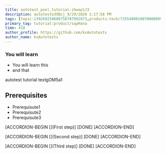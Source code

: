 ```yaml
---
title: autotest_pool_tutorial-zhwap1J3
description: autotesto35Bcj_9/29/2020 1:17:58 PM
tags: [topic:139269250608756787992873,products:tech/73554900100700000996,tutorial:experience/advanced]
primary_tag: tutorial:product/sapHana
time: 418
author_profile: https://github.com/ksAutotests
author_name: ksAutotests
---
```

### You will learn
- You will learn this
- and that

autotest tutorial textgOM5a1

## Prerequisites
- Prerequisute1
- Prerequisute2
- Prerequisute3

[ACCORDION-BEGIN [](First step)]
[DONE]
[ACCORDION-END]

[ACCORDION-BEGIN [](Second step)]
[DONE]
[ACCORDION-END]

[ACCORDION-BEGIN [](Third step)]
[DONE]
[ACCORDION-END]

